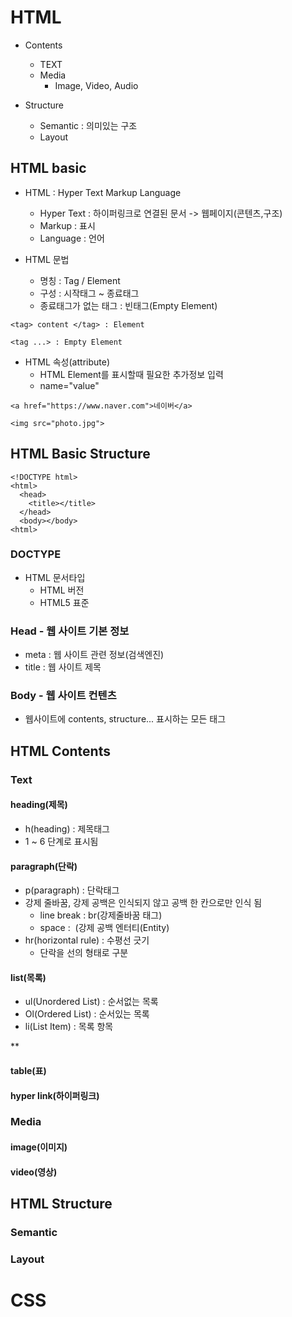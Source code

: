 # HTML

- Contents
  - TEXT
  - Media
    - Image, Video, Audio

- Structure
  - Semantic : 의미있는 구조
  - Layout

## HTML basic

- HTML : Hyper Text Markup Language
  - Hyper Text : 하이퍼링크로 연결된 문서 -> 웹페이지(콘텐츠,구조)
  - Markup : 표시
  - Language : 언어

- HTML 문법
  - 명칭 : Tag / Element
  - 구성 : 시작태그 ~ 종료태그
  - 종료태그가 없는 태그 : 빈태그(Empty Element)
```
<tag> content </tag> : Element

<tag ...> : Empty Element
```

- HTML 속성(attribute)
  - HTML Element를 표시할때 필요한 추가정보 입력
  - name="value"
```
<a href="https://www.naver.com">네이버</a>

<img src="photo.jpg">
```


## HTML Basic Structure

```
<!DOCTYPE html>
<html>
  <head>
    <title></title>
  </head>
  <body></body>
<html>
```

### DOCTYPE

- HTML 문서타입
  - HTML 버전
  - HTML5 표준

### Head - 웹 사이트 기본 정보

- meta : 웹 사이트 관련 정보(검색엔진)
- title : 웹 사이트 제목

### Body - 웹 사이트 컨텐츠

- 웹사이트에 contents, structure... 표시하는 모든 태그

## HTML Contents

### Text

#### heading(제목)

- h(heading) : 제목태그
- 1 ~ 6 단계로 표시됨

#### paragraph(단락)

- p(paragraph) : 단락태그
- 강제 줄바꿈, 강제 공백은 인식되지 않고 공백 한 칸으로만 인식 됨
  - line break : br(강제줄바꿈 태그)
  - space : &nbsp;(강제 공백 엔터티(Entity)
- hr(horizontal rule) : 수평선 긋기
  - 단락을 선의 형태로 구분

#### list(목록)

- ul(Unordered List) : 순서없는 목록
- Ol(Ordered List) : 순서있는 목록
- li(List Item) : 목록 항목

** 

#### table(표)

#### hyper link(하이퍼링크)

### Media

#### image(이미지)

#### video(영상)

## HTML Structure

### Semantic

### Layout

# CSS